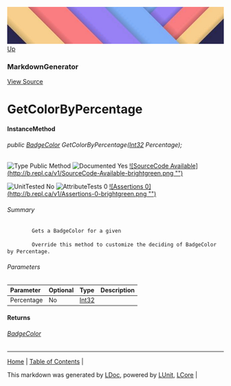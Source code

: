 ![](../Content/LDoc-banner-small.png "")
[Up](MarkdownGenerator.md)
### MarkdownGenerator
[View Source](../Markdown/MarkdownGenerator.cs)
# GetColorByPercentage
#### InstanceMethod
###### public [BadgeColor](https://www.google.com/#q=C%23+LCore.LDoc.Markdown.GitHubMarkdown.BadgeColor) GetColorByPercentage([Int32](https://www.google.com/#q=C%23+System.Int32) Percentage);

![Type Public Method](http://b.repl.ca/v1/Type-Public%20Method-lightgrey.png "") ![Documented Yes](http://b.repl.ca/v1/Documented-Yes-brightgreen.png "") [![SourceCode Available](http://b.repl.ca/v1/SourceCode-Available-brightgreen.png &quot;&quot;)](../Markdown/MarkdownGenerator.cs#L764)

![UnitTested No](http://b.repl.ca/v1/UnitTested-No-lightgrey.png "") ![AttributeTests 0](http://b.repl.ca/v1/AttributeTests-0-lightgrey.png "") [![Assertions 0](http://b.repl.ca/v1/Assertions-0-brightgreen.png &quot;&quot;)](../Markdown/MarkdownGenerator.cs)
###### Summary

            Gets a BadgeColor for a given 
            
            Override this method to customize the deciding of BadgeColor by Percentage.
            
###### Parameters

Parameter | Optional | Type | Description
:---  | :---  | :---  | :--- 
Percentage | No | [Int32](https://www.google.com/#q=C%23+System.Int32) | 

#### Returns
###### [BadgeColor](https://www.google.com/#q=C%23+LCore.LDoc.Markdown.GitHubMarkdown.BadgeColor)
---

[Home](../../README.md) | [Table of Contents](../../TableOfContents.md) | 


This markdown was generated by [LDoc](https://github.com/CodeSingularity/LDoc), powered by [LUnit](https://github.com/CodeSingularity/LUnit), [LCore](https://github.com/CodeSingularity/LCore) | 

